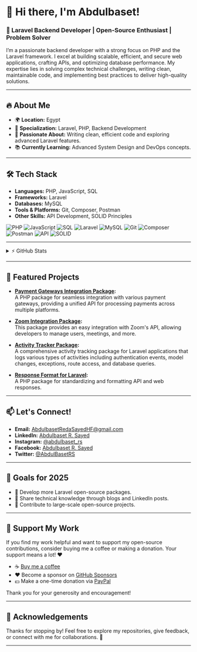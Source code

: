 # 👋 Hi there, I'm Abdulbaset! 

### 🚀 Laravel Backend Developer | Open-Source Enthusiast | Problem Solver
I’m a passionate backend developer with a strong focus on PHP and the Laravel framework.
I excel at building scalable, efficient, and secure web applications, crafting APIs, and optimizing database performance.
My expertise lies in solving complex technical challenges, writing clean, maintainable code, and implementing best practices to deliver high-quality solutions.

---

## 🔥 About Me
- 🌍 **Location:** Egypt  
- 💼 **Specialization:** Laravel, PHP, Backend Development  
- 🎯 **Passionate About:** Writing clean, efficient code and exploring advanced Laravel features.  
- 📚 **Currently Learning:** Advanced System Design and DevOps concepts.  

---

## 🛠 Tech Stack
- **Languages:** PHP, JavaScript, SQL  
- **Frameworks:** Laravel  
- **Databases:** MySQL  
- **Tools & Platforms:** Git, Composer, Postman  
- **Other Skills:** API Development, SOLID Principles  

![PHP](https://img.shields.io/badge/PHP-777BB4?style=flat-square&logo=php&logoColor=white) ![JavaScript](https://img.shields.io/badge/JavaScript-F7DF1E?style=flat-square&logo=javascript&logoColor=black) ![SQL](https://img.shields.io/badge/SQL-003B57?style=flat-square&logo=postgresql&logoColor=white) ![Laravel](https://img.shields.io/badge/Laravel-FF2D20?style=flat-square&logo=laravel&logoColor=white) ![MySQL](https://img.shields.io/badge/MySQL-4479A1?style=flat-square&logo=mysql&logoColor=white) ![Git](https://img.shields.io/badge/Git-F05032?style=flat-square&logo=github&logoColor=white) ![Composer](https://img.shields.io/badge/Composer-885630?style=flat-square&logo=composer&logoColor=white) ![Postman](https://img.shields.io/badge/Postman-FF6C37?style=flat-square&logo=postman&logoColor=white) ![API](https://img.shields.io/badge/API-25A3E5?style=flat-square&logo=api&logoColor=white) ![SOLID](https://img.shields.io/badge/SOLID-0A74DA?style=flat-square&logo=solid&logoColor=white)

---

<details>
  <summary>⚡ GitHub Stats</summary>
  
  <a href="#">![Github stats](https://github-readme-stats.vercel.app/api?username=AbdulbasetRS&theme=dark&count_private=true&hide_border=true&line_height=20)</a>
  <a href="#">![Top Langs](https://github-readme-stats.vercel.app/api/top-langs/?username=AbdulbasetRS&layout=compact&theme=dark&count_private=true&hide_border=true)</a>
</details>

---

## 🔗 Featured Projects
- **[Payment Gateways Integration Package](https://github.com/AbdulbasetRS/Payment-Gateways-Integration):**  
  A PHP package for seamless integration with various payment gateways, providing a unified API for processing payments across multiple platforms.
  
- **[Zoom Integration Package](https://github.com/AbdulbasetRS/Zoom-Integration):**  
  This package provides an easy integration with Zoom's API, allowing developers to manage users, meetings, and more.
  
- **[Activity Tracker Package](https://github.com/AbdulbasetRS/Activity-Tracker):**  
  A comprehensive activity tracking package for Laravel applications that logs various types of activities including authentication events, model changes, exceptions, route access, and database queries.
  
- **[Response Format for Laravel](https://github.com/AbdulbasetRS/Response-Format-Trait):**  
  A PHP package for standardizing and formatting API and web responses.

<!--

---

# GitHub Stats
<div align="center">
  <img src="https://github-readme-stats.vercel.app/api?username=AbdulbasetRS&show_icons=true&theme=dark" alt="GitHub Stats" style="width: 100%;" />
</div>

# Top Languages
<div align="center">
  <img src="https://github-readme-stats.vercel.app/api/top-langs/?username=AbdulbasetRS&layout=compact&theme=dark" alt="GitHub Stats" style="width: 100%;" />
</div>

# Streak Stats
<div align="center">
  <img src="https://github-readme-streak-stats.herokuapp.com/?user=AbdulbasetRS&theme=dark" alt="GitHub Stats" style="width: 100%;" />
</div>

# Trophies
<div align="center">
  <img src="https://github-profile-trophy.vercel.app/?username=AbdulbasetRS&theme=ambient_gradient&no-bg=true" alt="GitHub Stats" style="width: 100%;" />
</div>

# Activity Graph
![Activity Graph](https://github-readme-activity-graph.cyclic.app/graph?username=AbdulbasetRS&theme=dark)

# Visitors Count
![Visitors](https://visitor-badge.glitch.me/badge?page_id=AbdulbasetRS.AbdulbasetRS)

# Contribution Snake
![Contribution Snake](https://github.com/AbdulbasetRS/AbdulbasetRS/blob/output/github-contribution-grid-snake.svg)

# Achievements
![Achievements](https://github-profile-achievements.vercel.app/api/?username=AbdulbasetRS)

# Dynamic Quotes
![Quote](https://quotes-github-readme.vercel.app/api?type=horizontal&theme=dark)
-->
---

## 📫 Let's Connect!
- **Email:** [AbdulbasetRedaSayedHF@gmail.com](mailto:AbdulbasetRedaSayedHF@gmail.com)  
- **LinkedIn:** [Abdulbaset R. Sayed](https://www.linkedin.com/in/abdulbaset-r-sayed)  
- **Instagram:** [@abdulbaset_rs](https://www.instagram.com/abdulbaset_rs/)  
- **Facebook:** [Abdulbaset R. Sayed](https://www.facebook.com/AbdulBasetRedaSayed/)  
- **Twitter:** [@AbdulBasetRS](https://x.com/AbdulBasetRS)

---

## 🎯 Goals for 2025
- 🔧 Develop more Laravel open-source packages.  
- 📖 Share technical knowledge through blogs and LinkedIn posts.  
- 🤝 Contribute to large-scale open-source projects.  

---

## 🙌 Support My Work
If you find my work helpful and want to support my open-source contributions, consider buying me a coffee or making a donation. Your support means a lot! ❤️

- ☕ [Buy me a coffee](https://buymeacoffee.com/abdulbaset)
- ❤️ Become a sponsor on [GitHub Sponsors](https://github.com/sponsors/AbdulbasetRS)
- 💵 Make a one-time donation via [PayPal](https://paypal.me/abdulbasetrs)

Thank you for your generosity and encouragement! 

---

## 🙏 Acknowledgements
Thanks for stopping by! Feel free to explore my repositories, give feedback, or connect with me for collaborations. 🌟

---

<p align="center" style="display:none;"> <!-- Profile Views -->
  <img src="https://komarev.com/ghpvc/?username=AbdulbasetRS&color=4010B0" height="30"/>
</p>

